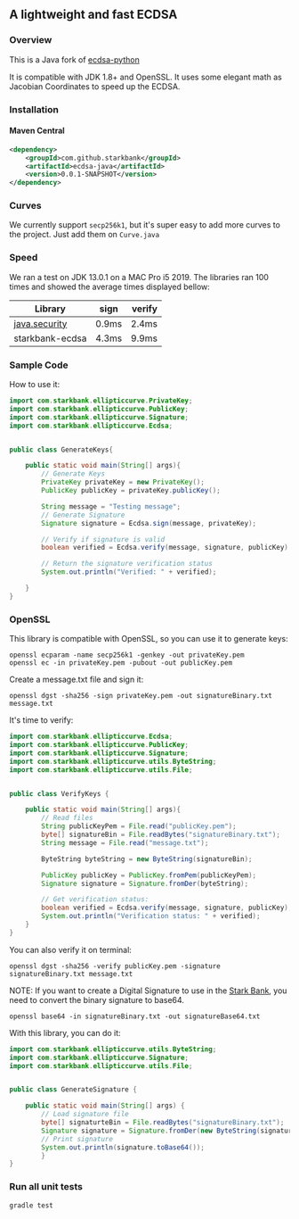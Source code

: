 ## A lightweight and fast ECDSA

### Overview

This is a Java fork of [ecdsa-python]

It is compatible with JDK 1.8+ and OpenSSL.
It uses some elegant math as Jacobian Coordinates to speed up the ECDSA.

### Installation

#### Maven Central
```xml
<dependency>
    <groupId>com.github.starkbank</groupId>
    <artifactId>ecdsa-java</artifactId>
    <version>0.0.1-SNAPSHOT</version>
</dependency>
```

### Curves

We currently support `secp256k1`, but it's super easy to add more curves to the project. Just add them on `Curve.java`

### Speed

We ran a test on JDK 13.0.1 on a MAC Pro i5 2019. The libraries ran 100 times and showed the average times displayed bellow:

| Library            | sign          | verify  |
| ------------------ |:-------------:| -------:|
| [java.security]    |     0.9ms     |  2.4ms  |
| starkbank-ecdsa    |     4.3ms     |  9.9ms  |

### Sample Code

How to use it:

```java
import com.starkbank.ellipticcurve.PrivateKey;
import com.starkbank.ellipticcurve.PublicKey;
import com.starkbank.ellipticcurve.Signature;
import com.starkbank.ellipticcurve.Ecdsa;


public class GenerateKeys{

    public static void main(String[] args){
        // Generate Keys
        PrivateKey privateKey = new PrivateKey();
        PublicKey publicKey = privateKey.publicKey();

        String message = "Testing message";
        // Generate Signature
        Signature signature = Ecdsa.sign(message, privateKey);

        // Verify if signature is valid
        boolean verified = Ecdsa.verify(message, signature, publicKey) ;

        // Return the signature verification status
        System.out.println("Verified: " + verified);

    }
}
```
### OpenSSL

This library is compatible with OpenSSL, so you can use it to generate keys:

```
openssl ecparam -name secp256k1 -genkey -out privateKey.pem
openssl ec -in privateKey.pem -pubout -out publicKey.pem
```

Create a message.txt file and sign it:

```
openssl dgst -sha256 -sign privateKey.pem -out signatureBinary.txt message.txt
```

It's time to verify:

```java
import com.starkbank.ellipticcurve.Ecdsa;
import com.starkbank.ellipticcurve.PublicKey;
import com.starkbank.ellipticcurve.Signature;
import com.starkbank.ellipticcurve.utils.ByteString;
import com.starkbank.ellipticcurve.utils.File;


public class VerifyKeys {

    public static void main(String[] args){
        // Read files
        String publicKeyPem = File.read("publicKey.pem");
        byte[] signatureBin = File.readBytes("signatureBinary.txt");
        String message = File.read("message.txt");

        ByteString byteString = new ByteString(signatureBin);

        PublicKey publicKey = PublicKey.fromPem(publicKeyPem);
        Signature signature = Signature.fromDer(byteString);

        // Get verification status:
        boolean verified = Ecdsa.verify(message, signature, publicKey);
        System.out.println("Verification status: " + verified);
    }
}
```

You can also verify it on terminal:

```
openssl dgst -sha256 -verify publicKey.pem -signature signatureBinary.txt message.txt
```

NOTE: If you want to create a Digital Signature to use in the [Stark Bank], you need to convert the binary signature to base64.

```
openssl base64 -in signatureBinary.txt -out signatureBase64.txt
```

With this library, you can do it:

```java
import com.starkbank.ellipticcurve.utils.ByteString;
import com.starkbank.ellipticcurve.Signature;
import com.starkbank.ellipticcurve.utils.File;


public class GenerateSignature {

    public static void main(String[] args) {
        // Load signature file
        byte[] signaturteBin = File.readBytes("signatureBinary.txt");
        Signature signature = Signature.fromDer(new ByteString(signaturteBin));
        // Print signature
        System.out.println(signature.toBase64());
        }
}
```

[Stark Bank]: https://starkbank.com

### Run all unit tests
```shell
gradle test
```

[ecdsa-python]: https://github.com/starkbank/ecdsa-python
[java.security]: https://docs.oracle.com/javase/7/docs/api/index.html
